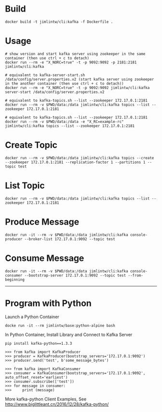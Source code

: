 # Build

```
docker build -t jimlintw/cli:kafka -f Dockerfile .
```

# Usage

```
# show version and start kafka server using zookeeper in the same container (then use ctrl + c to detach)
docker run --rm -e "X_NORC=true" -t -p 9092:9092 -p 2181:2181 jimlintw/cli:kafka

# equivalent to kafka-server-start.sh /data/config/server.properties.v2 (start kafka server using zookeeper in the another container (then use ctrl + c to detach))
docker run --rm -e "X_NORC=true" -t -p 9092:9092 jimlintw/cli:kafka server-start /data/config/server.properties.v2

# equivalent to kafka-topics.sh --list --zookeeper 172.17.0.1:2181
docker run --rm -v $PWD/data:/data jimlintw/cli:kafka topics --list --zookeeper 172.17.0.1:2181

# equivalent to kafka-topics.sh --list --zookeeper 172.17.0.1:2181
docker run --rm -v $PWD/data:/data -e "X_RC=example-rc" jimlintw/cli:kafka topics --list --zookeeper 172.17.0.1:2181

```

# Create Topic

```
docker run --rm -v $PWD/data:/data jimlintw/cli:kafka topics --create --zookeeper 172.17.0.1:2181 --replication-factor 1 --partitions 1 --topic test
```

# List Topic

```
docker run --rm -v $PWD/data:/data jimlintw/cli:kafka topics --list --zookeeper 172.17.0.1:2181
```

# Produce Message

```
docker run -it --rm -v $PWD/data:/data jimlintw/cli:kafka console-producer --broker-list 172.17.0.1:9092 --topic test
```

# Consume Message

```
docker run -it --rm -v $PWD/data:/data jimlintw/cli:kafka console-consumer --bootstrap-server 172.17.0.1:9092 --topic test --from-beginning
```

---

# Program with Python

Launch a Python Container

```
docke run -it --rm jimlintw/base:python-alpine bash
```

In Python Container, Install Library and Connect to Kafka Server

```
pip install kafka-python==1.3.3

>>> from kafka import KafkaProducer
>>> producer = KafkaProducer(bootstrap_servers='172.17.0.1:9092')
>>> producer.send('test', b'some_message_bytes')

>>> from kafka import KafkaConsumer
>>> consumer = KafkaConsumer(bootstrap_servers='172.17.0.1:9092', auto_offset_reset='earliest')
>>> consumer.subscribe(['test'])
>>> for message in consumer:
>>>     print (message)
```

More kafka-python Client Examples, See http://www.biglittleant.cn/2016/12/28/kafka-python/

